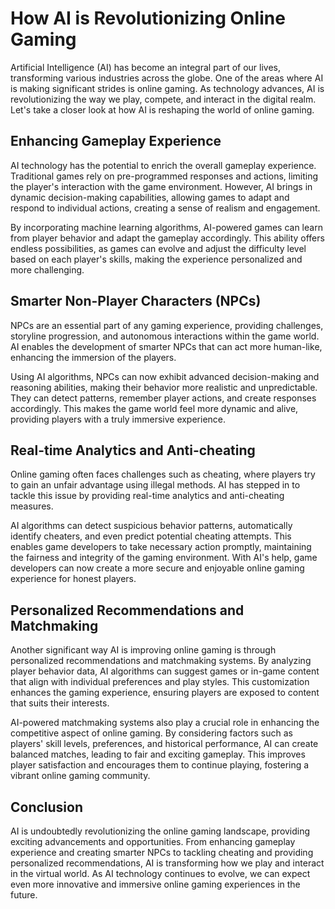 # How AI is Revolutionizing Online Gaming

Artificial Intelligence (AI) has become an integral part of our lives, transforming various industries across the globe. One of the areas where AI is making significant strides is online gaming. As technology advances, AI is revolutionizing the way we play, compete, and interact in the digital realm. Let's take a closer look at how AI is reshaping the world of online gaming.

## Enhancing Gameplay Experience
AI technology has the potential to enrich the overall gameplay experience. Traditional games rely on pre-programmed responses and actions, limiting the player's interaction with the game environment. However, AI brings in dynamic decision-making capabilities, allowing games to adapt and respond to individual actions, creating a sense of realism and engagement.

By incorporating machine learning algorithms, AI-powered games can learn from player behavior and adapt the gameplay accordingly. This ability offers endless possibilities, as games can evolve and adjust the difficulty level based on each player's skills, making the experience personalized and more challenging.

## Smarter Non-Player Characters (NPCs)
NPCs are an essential part of any gaming experience, providing challenges, storyline progression, and autonomous interactions within the game world. AI enables the development of smarter NPCs that can act more human-like, enhancing the immersion of the players.

Using AI algorithms, NPCs can now exhibit advanced decision-making and reasoning abilities, making their behavior more realistic and unpredictable. They can detect patterns, remember player actions, and create responses accordingly. This makes the game world feel more dynamic and alive, providing players with a truly immersive experience.

## Real-time Analytics and Anti-cheating
Online gaming often faces challenges such as cheating, where players try to gain an unfair advantage using illegal methods. AI has stepped in to tackle this issue by providing real-time analytics and anti-cheating measures.

AI algorithms can detect suspicious behavior patterns, automatically identify cheaters, and even predict potential cheating attempts. This enables game developers to take necessary action promptly, maintaining the fairness and integrity of the gaming environment. With AI's help, game developers can now create a more secure and enjoyable online gaming experience for honest players.

## Personalized Recommendations and Matchmaking
Another significant way AI is improving online gaming is through personalized recommendations and matchmaking systems. By analyzing player behavior data, AI algorithms can suggest games or in-game content that align with individual preferences and play styles. This customization enhances the gaming experience, ensuring players are exposed to content that suits their interests.

AI-powered matchmaking systems also play a crucial role in enhancing the competitive aspect of online gaming. By considering factors such as players' skill levels, preferences, and historical performance, AI can create balanced matches, leading to fair and exciting gameplay. This improves player satisfaction and encourages them to continue playing, fostering a vibrant online gaming community.

## Conclusion
AI is undoubtedly revolutionizing the online gaming landscape, providing exciting advancements and opportunities. From enhancing gameplay experience and creating smarter NPCs to tackling cheating and providing personalized recommendations, AI is transforming how we play and interact in the virtual world. As AI technology continues to evolve, we can expect even more innovative and immersive online gaming experiences in the future.
